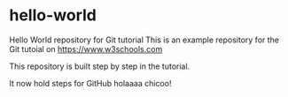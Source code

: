 # hello-world
Hello World repository for Git tutorial
This is an example repository for the Git tutoial on https://www.w3schools.com

This repository is built step by step in the tutorial.

It now hold steps for GitHub
holaaaa chicoo!
